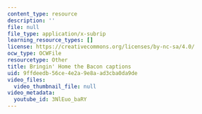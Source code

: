 ```yaml
---
content_type: resource
description: ''
file: null
file_type: application/x-subrip
learning_resource_types: []
license: https://creativecommons.org/licenses/by-nc-sa/4.0/
ocw_type: OCWFile
resourcetype: Other
title: Bringin' Home the Bacon captions
uid: 9ffdeedb-56ce-4e2a-9e8a-ad3cba0da9de
video_files:
  video_thumbnail_file: null
video_metadata:
  youtube_id: 3NlEuo_baRY
---
```

